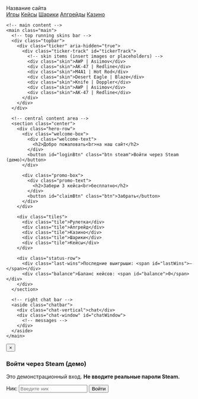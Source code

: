 <!doctype html>
<html lang="ru">
<head>
  <meta charset="utf-8" />
  <meta name="viewport" content="width=device-width,initial-scale=1" />
  <title>Демо сайт кейсов</title>
  <link rel="stylesheet" href="styles.css" />
</head>
<body>
  <div class="page">
    <!-- left sidebar -->
    <aside class="sidebar">
      <div class="site-name">Название сайта</div>
      <nav class="menu">
        <a href="#">Игры</a>
        <a href="#">Кейсы</a>
        <a href="#">Шарики</a>
        <a href="#">Апгрейды</a>
        <a href="#">Казино</a>
      </nav>
    </aside>

    <!-- main content -->
    <main class="main">
      <!-- top running skins bar -->
      <div class="topbar">
        <div class="ticker" aria-hidden="true">
          <div class="ticker-track" id="tickerTrack">
            <!-- skin items (insert images or placeholders) -->
            <div class="skin">AWP | Asiimov</div>
            <div class="skin">AK-47 | Redline</div>
            <div class="skin">M4A1 | Hot Rod</div>
            <div class="skin">Desert Eagle | Blaze</div>
            <div class="skin">Knife | Doppler</div>
            <div class="skin">AWP | Asiimov</div>
            <div class="skin">AK-47 | Redline</div>
          </div>
        </div>
      </div>

      <!-- central content area -->
      <section class="center">
        <div class="hero-row">
          <div class="welcome-box">
            <div class="welcome-text">
              <h2>Добро пожаловать<br>на наш сайт</h2>
            </div>
            <button id="loginBtn" class="btn steam">Войти через Steam (демо)</button>
          </div>

          <div class="promo-box">
            <div class="promo-text">
              <h2>Забери 3 кейса<br>бесплатно</h2>
            </div>
            <button id="claimBtn" class="btn">Забрать</button>
          </div>
        </div>

        <div class="tiles">
          <div class="tile">Рулетка</div>
          <div class="tile">Апгрейд</div>
          <div class="tile">Казино</div>
          <div class="tile">Шарики</div>
          <div class="tile">Кейсы</div>
        </div>

        <div class="status-row">
          <div class="last-wins">Последние выигрыши: <span id="lastWins">—</span></div>
          <div class="balance">Баланс кейсов: <span id="balance">0</span></div>
        </div>
      </section>

      <!-- right chat bar -->
      <aside class="chatbar">
        <div class="chat-vertical">chat</div>
        <div class="chat-window" id="chatWindow">
          <!-- messages -->
        </div>
      </aside>
    </main>
  </div>

  <!-- modal for demo steam login -->
  <div id="modal" class="modal hidden" role="dialog" aria-modal="true">
    <div class="modal-content">
      <button class="close" id="modalClose">&times;</button>
      <h3>Войти через Steam (демо)</h3>
      <p class="modal-note">Это демонстрационный вход. <strong>Не вводите реальные пароли Steam.</strong></p>
      <label>
        Ник:
        <input id="demoNick" type="text" placeholder="Введите ник" />
      </label>
      <button id="doLogin" class="btn steam">Войти</button>
    </div>
  </div>

  <script src="script.js"></script>
</body>
</html>
